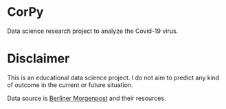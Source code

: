 # CorPy
Data science research project to analyze the Covid-19 virus. 

# Disclaimer
This is an educational data science project. I do not aim to predict any kind of outcome in the current
or future situation.

Data source is [Berliner Morgenpost](https://interaktiv.morgenpost.de/corona-virus-karte-infektionen-deutschland-weltweit/)
and their resources.